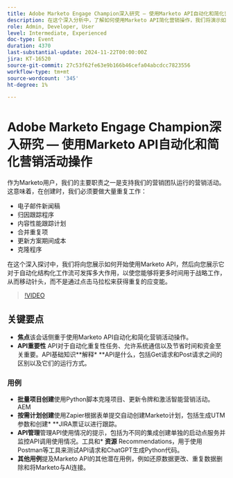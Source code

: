 ```yaml
---
title: Adobe Marketo Engage Champion深入研究 — 使用Marketo API自动化和简化营销活动操作
description: 在这个深入分析中，了解如何使用Marketo API简化营销操作，我们将演示如何自动执行重复任务，例如创建电子邮件新闻稿、跟踪计划、合并重复项、更新计划成本和克隆计划，从而使您能够专注于战略计划。
role: Admin, Developer, User
level: Intermediate, Experienced
doc-type: Event
duration: 4370
last-substantial-update: 2024-11-22T00:00:00Z
jira: KT-16520
source-git-commit: 27c53f62fe63e9b166b46cefa04abcdcc7823556
workflow-type: tm+mt
source-wordcount: '345'
ht-degree: 1%

---
```



# Adobe Marketo Engage Champion深入研究 — 使用Marketo API自动化和简化营销活动操作

作为Marketo用户，我们的主要职责之一是支持我们的营销团队运行的营销活动。 这意味着，在创建时，我们必须要做大量重复工作：

* 电子邮件新闻稿
* 归因跟踪程序
* 内容性能跟踪计划
* 合并重复项
* 更新方案期间成本
* 克隆程序

在这个深入探讨中，我们将向您展示如何开始使用Marketo API，然后向您展示它对于自动化结构化工作流可发挥多大作用，以使您能够将更多时间用于战略工作，从而移动针头，而不是通过点击马拉松来获得重复的应变能。

>[!VIDEO](https://video.tv.adobe.com/v/3440396/?learn=on&enablevpops)

## 关键要点

* **焦点**&#x200B;该会话侧重于使用Marketo API自动化和简化营销活动操作。
* **API重要性** API对于自动化重复性任务、允许系统通信以及节省时间和资金至关重要。API基础知识**解释* **API是什么，包括Get请求和Post请求之间的区别以及它们的运行方式。

### 用例

* **批量项目创建**&#x200B;使用Python脚本克隆项目、更新令牌和激活智能营销活动。&#x200B;AEM
* **按需计划创建**&#x200B;使用Zapier根据表单提交自动创建Marketo计划，包括生成UTM参数和创建* **JIRA票证以进行跟踪。
* **API管理**&#x200B;管理API使用情况的提示，包括为不同的集成创建单独的启动点服务并监控API调用使用情况。工具和* **资源** Recommendations，用于使用Postman等工具来测试API请求和ChatGPT生成Python代码。
* **其他用例**&#x200B;提及Marketo API的其他潜在用例，例如还原数据更改、重复数据删除和将Marketo与AI连接。